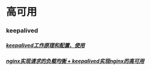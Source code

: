 # 高可用
### keepalived
##### [keepalived工作原理和配置、使用][1]
##### [nginx实现请求的负载均衡 + keepalived实现nginx的高可用][2]
[1]: https://www.iteye.com/blog/aoyouzi-2288124
[2]: https://www.cnblogs.com/youzhibing/p/7327342.html